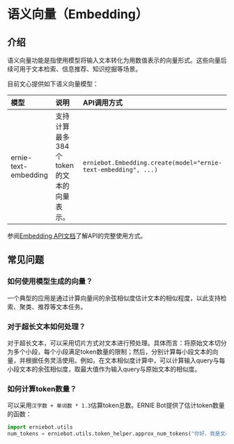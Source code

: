 # 语义向量（Embedding）

## 介绍

语义向量功能是指使用模型将输入文本转化为用数值表示的向量形式。这些向量后续可用于文本检索、信息推荐、知识挖掘等场景。

目前文心提供如下语义向量模型：

| 模型 | 说明 | API调用方式 |
| :--- | :--- | :--- |
| ernie-text-embedding | 支持计算最多384个token的文本的向量表示。 | `erniebot.Embedding.create(model="ernie-text-embedding", ...)` |

参阅[Embedding API文档](../api_reference/embedding.md)了解API的完整使用方式。

## 常见问题

### 如何使用模型生成的向量？

一个典型的应用是通过计算向量间的余弦相似度估计文本的相似程度，以此支持检索、聚类、推荐等文本任务。

### 对于超长文本如何处理？

对于超长文本，可以采用切片方式对文本进行预处理。具体而言：将原始文本切分为多个小段，每个小段满足token数量的限制；然后，分别计算每小段文本的向量，并根据任务灵活使用。例如，在文本相似度计算中，可以计算输入query与每小段文本的余弦相似度，取最大值作为输入query与原始文本的相似度。

### 如何计算token数量？

可以采用`汉字数 + 单词数 * 1.3`估算token总数。ERNIE Bot提供了估计token数量的函数：

```{.py .copy}
import erniebot.utils
num_tokens = erniebot.utils.token_helper.approx_num_tokens("你好，我是文心一言。")
```
